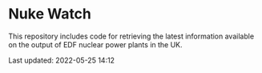 # Nuke Watch

This repository includes code for retrieving the latest information available on the output of EDF nuclear power plants in the UK.

Last updated: 2022-05-25 14:12